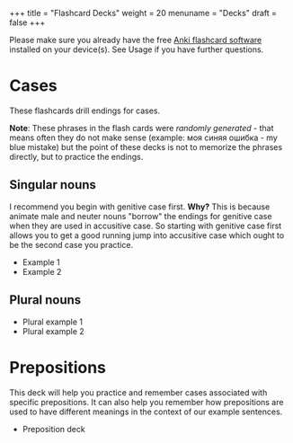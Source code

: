 +++
title = "Flashcard Decks"
weight = 20
menuname = "Decks"
draft = false
+++

Please make sure you already have the free [Anki flashcard software][1]
installed on your device(s). See Usage if you have further
questions.

# Cases #
These flashcards drill endings for cases. 

**Note**: These phrases in the flash cards were *randomly generated* - that
means often they do not make sense (example: моя синяя ошибка - my blue
mistake) but the point of these decks is not to memorize the phrases
directly, but to practice the endings.

## Singular nouns ##
I recommend you begin with genitive case first. **Why?** This is because
animate male and neuter nouns "borrow" the endings for genitive case
when they are used in accusitive case. So starting with genitive
case first allows you to get a good running jump into accusitive
case which ought to be the second case you practice.

- Example 1
- Example 2

## Plural nouns ##

- Plural example 1
- Plural example 2

# Prepositions
This deck will help you practice and remember cases associated 
with specific prepositions. It can also help you remember how
prepositions are used to have different meanings in the context 
of our example sentences.

- Preposition deck

[1]: https://www.ankiapps.com
